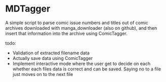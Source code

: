MDTagger
========

A simple script to parse comic issue numbers and titles out of comic archives downloaded with manga_downloader (also on github), and then insert that information into the archive using ComicTagger.

todo:
* Validation of extracted filename data
* Actually save data using ComicTagger
* Implement interactive mode where the user get to decide on each whether each files data is correct and can be saved. Saying no to a file just moves on to the next file
